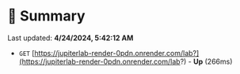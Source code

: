 # 📖 Summary
Last updated: **4/24/2024, 5:42:12 AM**

- `GET` [https://jupiterlab-render-0pdn.onrender.com/lab?](https://jupiterlab-render-0pdn.onrender.com/lab?) - **Up** (266ms)
